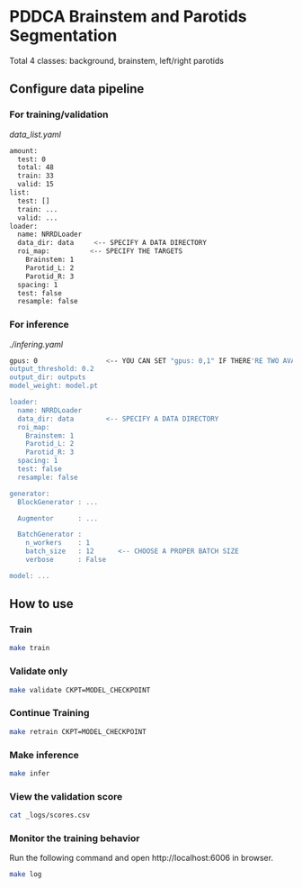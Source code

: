 # PDDCA Brainstem and Parotids Segmentation

Total 4 classes: background, brainstem, left/right parotids

## Configure data pipeline

### For training/validation

_data_list.yaml_
```bash
amount:
  test: 0
  total: 48
  train: 33
  valid: 15
list:
  test: []
  train: ...
  valid: ...
loader:
  name: NRRDLoader
  data_dir: data     <-- SPECIFY A DATA DIRECTORY
  roi_map:          <-- SPECIFY THE TARGETS
    Brainstem: 1
    Parotid_L: 2
    Parotid_R: 3
  spacing: 1
  test: false
  resample: false
```

### For inference

_./infering.yaml_
```bash
gpus: 0                 <-- YOU CAN SET "gpus: 0,1" IF THERE'RE TWO AVAILABE GPUS
output_threshold: 0.2
output_dir: outputs
model_weight: model.pt

loader:
  name: NRRDLoader
  data_dir: data        <-- SPECIFY A DATA DIRECTORY
  roi_map:
    Brainstem: 1
    Parotid_L: 2
    Parotid_R: 3
  spacing: 1
  test: false
  resample: false

generator:
  BlockGenerator : ...

  Augmentor      : ...

  BatchGenerator :
    n_workers    : 1
    batch_size   : 12      <-- CHOOSE A PROPER BATCH SIZE
    verbose      : False

model: ...
```

## How to use

### Train

```bash
make train
```

### Validate only

```bash
make validate CKPT=MODEL_CHECKPOINT
```

### Continue Training

```bash
make retrain CKPT=MODEL_CHECKPOINT
```

### Make inference

```bash
make infer
```

### View the validation score

```bash
cat _logs/scores.csv
```

### Monitor the training behavior

Run the following command and open http://localhost:6006 in browser.

```bash
make log
```
